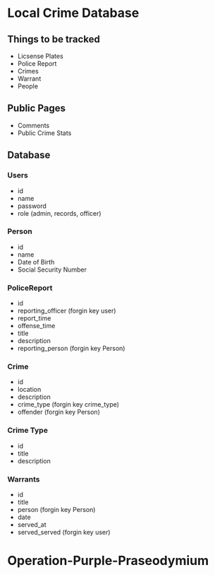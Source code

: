 # Local Crime Database
## Things to be tracked
* Licsense Plates
* Police Report
* Crimes
* Warrant
* People

## Public Pages
* Comments
* Public Crime Stats

## Database
### Users
* id
* name
* password
* role (admin, records, officer)

### Person
* id
* name
* Date of Birth
* Social Security Number

### PoliceReport
* id
* reporting_officer (forgin key user)
* report_time
* offense_time
* title
* description
* reporting_person (forgin key Person)

### Crime
* id
* location
* description
* crime_type (forgin key crime_type)
* offender (forgin key Person)

### Crime Type
* id
* title
* description

### Warrants
* id
* title
* person (forgin key Person)
* date
* served_at
* served_served (forgin key user)
# Operation-Purple-Praseodymium
